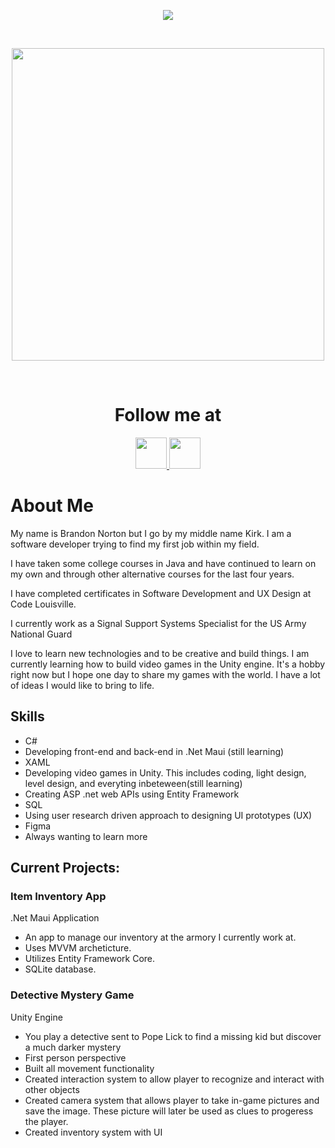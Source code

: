 <p align="center">
  <img src="https://capsule-render.vercel.app/api?type=waving&height=200&color=4B8F13&text=Hello%20and%20Welcome!%20🕹️"/>
</p>
<br/>

<p align="center">
  <img 
    height="500"
    src="https://media1.tenor.com/m/Q09NuZuQlVYAAAAC/orisa-overwatch.gif"/>
</p>
<br/>

<h1 align="center"> 
  Follow me at 
</h1>
  
</p>

<p align="center"
  >
  <a href="https://www.instagram.com/kirknorton5/" >
    <img 
      height="50"
      src="https://cdn2.iconfinder.com/data/icons/social-media-applications/64/social_media_applications_3-instagram-512.png"/>
  </a>


  <a href="https://www.linkedin.com/in/brandon-k-norton/">
    <img
      height="50" 
      src="https://cdn2.iconfinder.com/data/icons/social-media-2285/512/1_Linkedin_unofficial_colored_svg-512.png"/>
  </a>
</p>

<h1>
  About Me
</h1>

<p>
  My name is Brandon Norton but I go by my middle name Kirk. I am a software developer trying to find my first job within my field.
  
  I have taken some college courses in Java and have continued to learn on my own and through other alternative courses for the last four years.
  
  I have completed certificates in Software Development and UX Design at Code Louisville.

  I currently work as a Signal Support Systems Specialist for the US Army National Guard

  I love to learn new technologies and to be creative and build things. I am currently learning how to build video games in the Unity engine. It's 
  a hobby right now but I hope one day to share my games with the world. I have a lot of ideas I would like to bring to life.
</p>

<h2>
  Skills
</h2>

<ul>
  <li>C#</li>
  <li>Developing front-end and back-end in .Net Maui (still learning)</li>
  <li>XAML</li>
  <li>Developing video games in Unity. This includes coding, light design, level design, and everyting inbeteween(still learning)</li>
  <li>Creating ASP .net web APIs using Entity Framework</li>
  <li>SQL</li>
  <li>Using user research driven approach to designing UI prototypes (UX)</li>
  <li>Figma</li>
  <li>Always wanting to learn more</li>
</ul>

<h2>
  Current Projects:
</h2>

<h3>
  Item Inventory App
</h3>

<p>
  .Net Maui Application
</p>
<ul>
    <li>An app to manage our inventory at the armory I currently work at.</li> 
    <li>Uses MVVM archeticture.</li>
    <li>Utilizes Entity Framework Core.</li>
    <li>SQLite database.</li>
</ul>

<h3>
  Detective Mystery Game
</h3>

<p>
  Unity Engine
</p>
<ul>
  <li>You play a detective sent to Pope Lick to find a missing kid but discover a much darker mystery</li> 
  <li>First person perspective</li>
  <li>Built all movement functionality</li>
  <li>Created interaction system to allow player to recognize and interact with other objects</li>
  <li>Created camera system that allows player to take in-game pictures and save the image. These picture will later be used as clues to progeress the player.</li>
  <li>Created inventory system with UI</li>
</ul>


<!--
**BKNorton/BKNorton** is a ✨ _special_ ✨ repository because its `README.md` (this file) appears on your GitHub profile.

Here are some ideas to get you started:

- 🔭 I’m currently working on ...
- 🌱 I’m currently learning ...
- 👯 I’m looking to collaborate on ...
- 🤔 I’m looking for help with ...
- 💬 Ask me about ...
- 📫 How to reach me: ...
- 😄 Pronouns: ...
- ⚡ Fun fact: ...
-->
